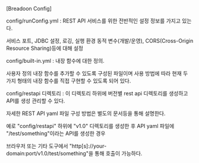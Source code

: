[Breadoon Config]

config/runConfig.yml : REST API 서비스를 위한 전반적인 설정 정보를 가지고 있는다.

서비스 포트, JDBC 설정, 로깅, 실행 환경 동적 변수(개발/운영), CORS(Cross-Origin Resource Sharing)등에 대해 설정

config/built-in.yml : 내장 함수에 대한 정의.

사용자 정의 내장 함수를 추가할 수 있도록 구성된 파일이며 사용 방법에 따라 현재 두 가지 형태의 내장 함수를 직접 구현할 수 있도록 되어 있다.

config/restapi 디렉토리 : 이 디렉토리 하위에 버전별 rest api 디렉토리를 생성하고 API를 생성 관리할 수 있다.

자세한 REST API yaml 파일 구성 방법은 별도의 문서등을 통해 설명한다.

예로 "config/restapi" 하위에 "v1.0" 디렉토리를 생성한 후 API yaml 파일에 "/test/something"이라는 API를 생성한 경우

브라우저 또는 기타 도구에서 "http[s]://your-domain:port/v1.0/test/something"을 통해 호출이 가능하다.

